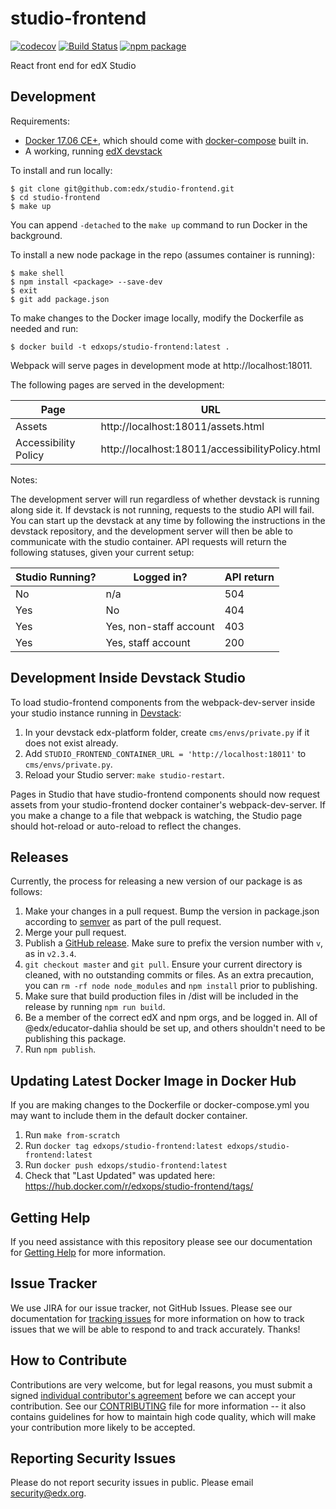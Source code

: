 # studio-frontend
[![codecov](https://codecov.io/gh/edx/studio-frontend/branch/master/graph/badge.svg)](https://codecov.io/gh/edx/studio-frontend)
[![Build Status](https://travis-ci.org/edx/studio-frontend.svg?branch=master)](https://travis-ci.org/edx/studio-frontend)
[![npm package](https://badge.fury.io/js/%40edx%2Fstudio-frontend.svg)](https://badge.fury.io/js/%40edx%2Fstudio-frontend)

React front end for edX Studio

## Development

Requirements:
* [Docker 17.06 CE+](https://docs.docker.com/engine/installation/), which should come with [docker-compose](https://docs.docker.com/compose/install/) built in.
* A working, running [edX devstack](https://github.com/edx/devstack)

To install and run locally:
```
$ git clone git@github.com:edx/studio-frontend.git
$ cd studio-frontend
$ make up
```
You can append ```-detached``` to the ```make up``` command to run Docker in the background.

To install a new node package in the repo (assumes container is running):
```
$ make shell
$ npm install <package> --save-dev
$ exit
$ git add package.json
```
To make changes to the Docker image locally, modify the Dockerfile as needed and run:
```
$ docker build -t edxops/studio-frontend:latest .
```

Webpack will serve pages in development mode at http://localhost:18011.

The following pages are served in the development:

| Page                 | URL                                              |
|----------------------|--------------------------------------------------|
| Assets               | http://localhost:18011/assets.html               |
| Accessibility Policy | http://localhost:18011/accessibilityPolicy.html  |

Notes:

The development server will run regardless of whether devstack is running along side it. If devstack is not running, requests to the studio API will fail. You can start up the devstack at any time by following the instructions in the devstack repository, and the development server will then be able to communicate with the studio container. API requests will return the following statuses, given your current setup:

| Studio Running? | Logged in?             | API return |
|-----------------|------------------------|------------|
| No              | n/a                    | 504        |
| Yes             | No                     | 404        |
| Yes             | Yes, non-staff account | 403        |
| Yes             | Yes, staff account     | 200        |

## Development Inside Devstack Studio

To load studio-frontend components from the webpack-dev-server inside your
studio instance running in [Devstack](https://github.com/edx/devstack):

1. In your devstack edx-platform folder, create `cms/envs/private.py` if it
   does not exist already.
2. Add `STUDIO_FRONTEND_CONTAINER_URL = 'http://localhost:18011'` to
   `cms/envs/private.py`.
3. Reload your Studio server: `make studio-restart`.

Pages in Studio that have studio-frontend components should now request assets
from your studio-frontend docker container's webpack-dev-server. If you make a
change to a file that webpack is watching, the Studio page should hot-reload or
auto-reload to reflect the changes.

## Releases

Currently, the process for releasing a new version of our package is as follows:

1. Make your changes in a pull request. Bump the version in package.json according to [semver](https://semver.org/) as part of the pull request.
2. Merge your pull request.
3. Publish a [GitHub release](https://github.com/edx/studio-frontend/releases). Make sure to prefix the version number with `v`, as in `v2.3.4`.
3. `git checkout master` and `git pull`. Ensure your current directory is cleaned, with no outstanding commits or files. As an extra precaution, you can `rm -rf node node_modules` and `npm install` prior to publishing.
4. Make sure that build production files in /dist will be included in the release by running `npm run build`.
5. Be a member of the correct edX and npm orgs, and be logged in. All of @edx/educator-dahlia should be set up, and others shouldn't need to be publishing this package.
6. Run `npm publish`.


## Updating Latest Docker Image in Docker Hub

If you are making changes to the Dockerfile or docker-compose.yml you may want to include them in the default docker container.

1. Run `make from-scratch`
2. Run `docker tag edxops/studio-frontend:latest edxops/studio-frontend:latest`
3. Run `docker push edxops/studio-frontend:latest`
4. Check that "Last Updated" was updated here: https://hub.docker.com/r/edxops/studio-frontend/tags/


## Getting Help

If you need assistance with this repository please see our documentation for [Getting Help](https://github.com/edx/edx-platform#getting-help) for more information.


## Issue Tracker

We use JIRA for our issue tracker, not GitHub Issues. Please see our documentation for [tracking issues](https://github.com/edx/edx-platform#issue-tracker) for more information on how to track issues that we will be able to respond to and track accurately. Thanks!

## How to Contribute

Contributions are very welcome, but for legal reasons, you must submit a signed [individual contributor's agreement](http://code.edx.org/individual-contributor-agreement.pdf) before we can accept your contribution. See our [CONTRIBUTING](https://github.com/edx/edx-platform/blob/master/CONTRIBUTING.rst) file for more information -- it also contains guidelines for how to maintain high code quality, which will make your contribution more likely to be accepted.


## Reporting Security Issues

Please do not report security issues in public. Please email security@edx.org.
